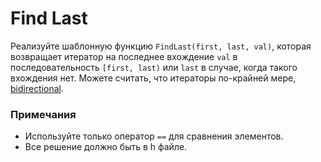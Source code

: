 # Find Last

Реализуйте шаблонную функцию `FindLast(first, last, val)`, которая возвращает итератор на последнее вхождение `val` в
последовательность `[first, last)` или `last` в случае, когда такого вхождения нет.
Можете считать, что итераторы по-крайней мере, [bidirectional](https://en.cppreference.com/w/cpp/named_req/BidirectionalIterator).

### Примечания

* Используйте только оператор `==` для сравнения элементов.
* Все решение должно быть в h файле.
